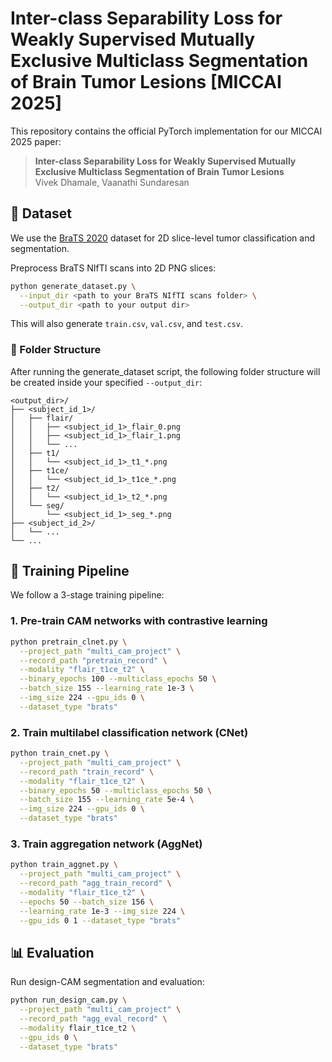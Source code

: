 # Inter-class Separability Loss for Weakly Supervised Mutually Exclusive Multiclass Segmentation of Brain Tumor Lesions [MICCAI 2025]

This repository contains the official PyTorch implementation for our MICCAI 2025 paper:

> **Inter-class Separability Loss for Weakly Supervised Mutually Exclusive Multiclass Segmentation of Brain Tumor Lesions**  
> Vivek Dhamale, Vaanathi Sundaresan

## 📁 Dataset

We use the [BraTS 2020](https://www.med.upenn.edu/cbica/brats2020/data.html) dataset for 2D slice-level tumor classification and segmentation.

Preprocess BraTS NIfTI scans into 2D PNG slices:
```bash
python generate_dataset.py \
  --input_dir <path to your BraTS NIfTI scans folder> \
  --output_dir <path to your output dir>
```

This will also generate `train.csv`, `val.csv`, and `test.csv`.

### 📁 Folder Structure

After running the generate_dataset script, the following folder structure will be created inside your specified `--output_dir`:

```
<output_dir>/
├── <subject_id_1>/
│   ├── flair/
│   │   ├── <subject_id_1>_flair_0.png
│   │   ├── <subject_id_1>_flair_1.png
│   │   └── ...
│   ├── t1/
│   │   └── <subject_id_1>_t1_*.png
│   ├── t1ce/
│   │   └── <subject_id_1>_t1ce_*.png
│   ├── t2/
│   │   └── <subject_id_1>_t2_*.png
│   └── seg/
│       └── <subject_id_1>_seg_*.png
├── <subject_id_2>/
│   └── ...
└── ...
```


## 🚀 Training Pipeline

We follow a 3-stage training pipeline:

### 1. Pre-train CAM networks with contrastive learning

```bash
python pretrain_clnet.py \
  --project_path "multi_cam_project" \
  --record_path "pretrain_record" \
  --modality "flair_t1ce_t2" \
  --binary_epochs 100 --multiclass_epochs 50 \
  --batch_size 155 --learning_rate 1e-3 \
  --img_size 224 --gpu_ids 0 \
  --dataset_type "brats"
```

### 2. Train multilabel classification network (CNet)

```bash
python train_cnet.py \
  --project_path "multi_cam_project" \
  --record_path "train_record" \
  --modality "flair_t1ce_t2" \
  --binary_epochs 50 --multiclass_epochs 50 \
  --batch_size 155 --learning_rate 5e-4 \
  --img_size 224 --gpu_ids 0 \
  --dataset_type "brats"
```

### 3. Train aggregation network (AggNet)

```bash
python train_aggnet.py \
  --project_path "multi_cam_project" \
  --record_path "agg_train_record" \
  --modality "flair_t1ce_t2" \
  --epochs 50 --batch_size 156 \
  --learning_rate 1e-3 --img_size 224 \
  --gpu_ids 0 1 --dataset_type "brats"
```

## 📊 Evaluation

Run design-CAM segmentation and evaluation:

```bash
python run_design_cam.py \
  --project_path "multi_cam_project" \
  --record_path "agg_eval_record" \
  --modality flair_t1ce_t2 \
  --gpu_ids 0 \
  --dataset_type "brats"
```

